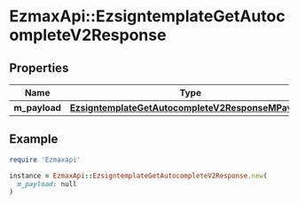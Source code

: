 # EzmaxApi::EzsigntemplateGetAutocompleteV2Response

## Properties

| Name | Type | Description | Notes |
| ---- | ---- | ----------- | ----- |
| **m_payload** | [**EzsigntemplateGetAutocompleteV2ResponseMPayload**](EzsigntemplateGetAutocompleteV2ResponseMPayload.md) |  |  |

## Example

```ruby
require 'Ezmaxapi'

instance = EzmaxApi::EzsigntemplateGetAutocompleteV2Response.new(
  m_payload: null
)
```


